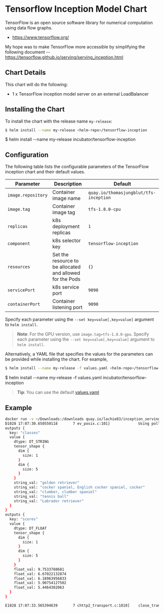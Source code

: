 # Tensorflow Inception Model Chart

TensorFlow is an open source software library for numerical computation using data flow graphs.

* https://www.tensorflow.org/

My hope was to make TensorFlow more accessible by simplifying the following document -- https://tensorflow.github.io/serving/serving_inception.html

## Chart Details
This chart will do the following:

* 1 x TensorFlow inception model server on an external LoadBalancer

## Installing the Chart

To install the chart with the release name `my-release`:

```bash
$ helm install --name my-release <helm-repo>/tensorflow-inception
```

$ helm install --name my-release incubator/tensorflow-inception
## Configuration

The following table lists the configurable parameters of the TensorFlow inception chart and their default values.


| Parameter               | Description                        | Default                                                    |
| ----------------------- | ---------------------------------- | ---------------------------------------------------------- |
| `image.repository`          | Container image name               | `quay.io/thomasjungblut/tfs-inception`                              |
| `image.tag`       | Container image tag                | `tfs-1.8.0-cpu`                                                          |
| `replicas`       | k8s deployment replicas            | `1`                                                               |
| `component`      | k8s selector key                   | `tensorflow-inception`                                            |
| `resources`      | Set the resource to be allocated and allowed for the Pods                   | `{}`                                            |
| `servicePort`    | k8s service port                   | `9090`                                                            |
| `containerPort`  | Container listening port           | `9090`                                                            |

Specify each parameter using the `--set key=value[,key=value]` argument to `helm install`.

> **Note**: For the GPU version, use `image.tag=tfs-1.8.0-gpu`.
Specify each parameter using the `--set key=value[,key=value]` argument to `helm install`.

Alternatively, a YAML file that specifies the values for the parameters can be provided while installing the chart. For example,

```bash
$ helm install --name my-release -f values.yaml <helm-repo>/tensorflow-inception
```

$ helm install --name my-release -f values.yaml incubator/tensorflow-inception
> **Tip**: You can use the default [values.yaml](values.yaml)

## Example
```bash
docker run -v ~/Downloads:/downloads quay.io/lachie83/inception_serving /serving/bazel-bin/tensorflow_serving/example/inception_client --server=$INCEPTION_SERVICE_IP:9090 --image=/downloads/dog.jpg
D1028 17:07:30.650550118       7 ev_posix.c:101]             Using polling engine: poll
outputs {
  key: "classes"
  value {
    dtype: DT_STRING
    tensor_shape {
      dim {
        size: 1
      }
      dim {
        size: 5
      }
    }
    string_val: "golden retriever"
    string_val: "cocker spaniel, English cocker spaniel, cocker"
    string_val: "clumber, clumber spaniel"
    string_val: "tennis ball"
    string_val: "Labrador retriever"
  }
}
outputs {
  key: "scores"
  value {
    dtype: DT_FLOAT
    tensor_shape {
      dim {
        size: 1
      }
      dim {
        size: 5
      }
    }
    float_val: 9.7533788681
    float_val: 6.67022132874
    float_val: 6.18963956833
    float_val: 5.90754127502
    float_val: 5.4464302063
  }
}

E1028 17:07:33.565394639       7 chttp2_transport.c:1810]    close_transport: {"created":"@1477674453.565348591","description":"FD shutdown","file":"src/core/lib/iomgr/ev_poll_posix.c","file_line":427}
```

